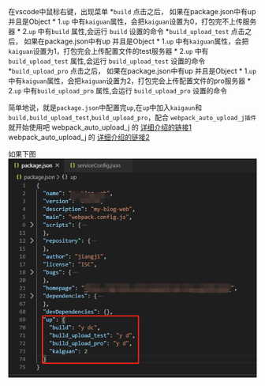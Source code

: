 在vscode中鼠标右键，出现菜单
  *`build` 点击之后， 如果在package.json中有up 并且是Object
    * 1.`up` 中有`kaiguan`属性，会把`kaiguan`设置为0，打包完不上传服务器
    * 2.`up` 中有`build` 属性,会运行 `build` 设置的命令
  *`build_upload_test` 点击之后， 如果在package.json中有up 并且是Object
    * 1.`up` 中有`kaiguan`属性，会把`kaiguan`设置为1，打包完会上传配置文件的test服务器
    * 2.`up` 中有`build_upload_test` 属性,会运行 `build_upload_test` 设置的命令
  *`build_upload_pro` 点击之后， 如果在package.json中有up 并且是Object
    * 1.`up` 中有`kaiguan`属性，会把`kaiguan`设置为2，打包完会上传配置文件的pro服务器
    * 2.`up` 中有`build_upload_pro` 属性,会运行 `build_upload_pro` 设置的命令

简单地说，就是`package.json`中配置完`up`,在`up`中加入`kaigaun`和`build,build_upload_test`,`build_upload_pro`，配合 `webpack_auto_upload_j插件` 就开始使用吧
webpack_auto_upload_j 的 [详细介绍的链接1](https://juejin.im/post/5de241d75188250604078a0e)
webpack_auto_upload_j 的 [详细介绍的链接2](https://github.com/jiangji1/webpack_auto_upload_j)

如果下图    
![图片](https://raw.githubusercontent.com/jiangji1/vscode_plugin_to_webpack_auto_upload_j/master/imgs/kaiguan.png)
